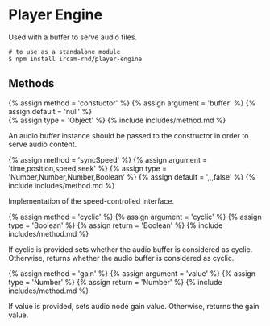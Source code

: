 ---
---

# Player Engine

Used with a buffer to serve audio files.

~~~
# to use as a standalone module
$ npm install ircam-rnd/player-engine
~~~

## Methods

{% assign method = 'constuctor' %}
{% assign argument = 'buffer' %}
{% assign default = 'null' %}  
{% assign type = 'Object' %}
{% include includes/method.md %}

An audio buffer instance should be passed to the constructor in order to serve audio content.

{% assign method = 'syncSpeed' %}
{% assign argument = 'time,position,speed,seek' %}
{% assign type = 'Number,Number,Number,Boolean' %}
{% assign default = ',,,false' %}
{% include includes/method.md %}

Implementation of the speed-controlled interface.

{% assign method = 'cyclic' %}
{% assign argument = 'cyclic' %}
{% assign type = 'Boolean' %}
{% assign return = 'Boolean' %}
{% include includes/method.md %}

If cyclic is provided sets whether the audio buffer is considered as cyclic.
Otherwise, returns whether the audio buffer is considered as cyclic.

{% assign method = 'gain' %}
{% assign argument = 'value' %}
{% assign type = 'Number' %}
{% assign return = 'Number' %}
{% include includes/method.md %}

If value is provided, sets audio node gain value. Otherwise, returns the gain value.